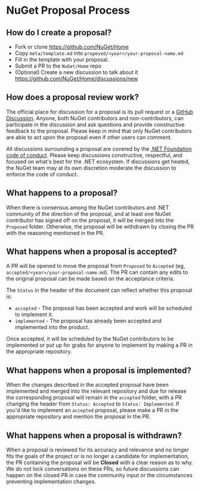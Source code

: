 # NuGet Proposal Process

## How do I create a proposal?

- Fork or clone https://github.com/NuGet/Home
- Copy `meta/template.md` into `proposed/<year>/your-proposal-name.md`
- Fill in the template with your proposal.
- Submit a PR to the `NuGet/Home` repo
- (Optional) Create a new discussion to talk about it https://github.com/NuGet/Home/discussions/new

## How does a proposal review work?

The official place for discussion for a proposal is its pull request or a [GitHub Discussion](https://github.com/NuGet/Home/discussions). Anyone, both NuGet contributors and non-contributors, can participate in the discussion and ask questions and provide constructive feedback to the proposal. Please keep in mind that only NuGet contributors are able to act upon the proposal even if other users can comment.

All discussions surrounding a proposal are covered by the [.NET Foundation code of conduct](https://dotnetfoundation.org/code-of-conduct). Please keep discussions constructive, respectful, and focused on what's best for the .NET ecosystem. If discussions get heated, the NuGet team may at its own discretion moderate the discussion to enforce the code of conduct.

## What happens to a proposal?

When there is consensus among the NuGet contributors and .NET community of the direction of the proposal, and at least one NuGet contributor has signed off on the proposal, it will be merged into the `Proposed` folder.
Otherwise, the proposal will be withdrawn by closing the PR with the reasoning mentioned in the PR.

## What happens when a proposal is accepted?
A PR will be opened to move the proposal from `Proposed` to `Accepted` (eg, `accepted/<year>/your-proposal-name.md`). The PR can contain any edits to the original proposal can be made based on the acceptance criteria.

The `Status` in the header of the document can reflect whether this proposal is:
- `accepted` - The proposal has been accepted and work will be scheduled to implement it.
- `implemented` - The proposal has already been accepted and implemented into the product.

Once accepted, it will be scheduled by the NuGet contributors to be implemented or put up for grabs for anyone to implement by making a PR in the appropriate repository.

## What happens when a proposal is implemented?

When the changes described in the accepted proposal have been implemented and merged into the relevant repository and due for release the corresponding proposal will remain in the `accepted` folder, with a PR changing the header from `Status: Accepted` to `Status: Implemented`. If you'd like to implement an `accepted` proposal, please make a PR in the appropriate repository and mention the proposal in the PR. 

## What happens when a proposal is withdrawn?

When a proposal is reviewed for its accuracy and relevance and no longer fits the goals of the project or is no longer a candidate for implementation, the PR containing the proposal will be **Closed** with a clear reason as to why. We do not lock conversations on these PRs, so future discussions can happen on the closed PR in case the community input or the circumstances preventing implementation changes.
